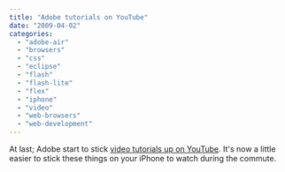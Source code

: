 ```yaml
---
title: "Adobe tutorials on YouTube"
date: "2009-04-02"
categories: 
  - "adobe-air"
  - "browsers"
  - "css"
  - "eclipse"
  - "flash"
  - "flash-lite"
  - "flex"
  - "iphone"
  - "video"
  - "web-browsers"
  - "web-development"
---
```


At last; Adobe start to stick [video tutorials up on YouTube](http://www.youtube.com/user/tutorialsfromadobe). It's now a little easier to stick these things on your iPhone to watch during the commute.

